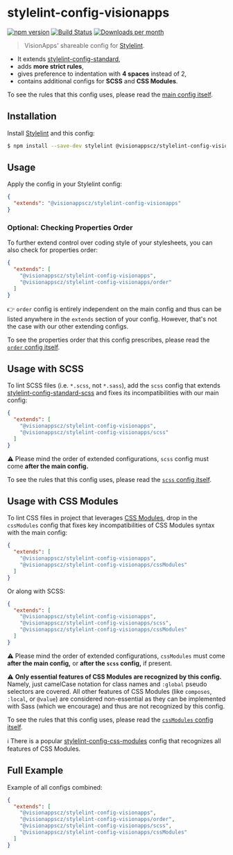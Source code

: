 # stylelint-config-visionapps

[![npm version](http://img.shields.io/npm/v/@visionappscz/stylelint-config-visionapps.svg)](https://www.npmjs.org/package/@visionappscz/stylelint-config-visionapps)
[![Build Status](https://github.com/visionappscz/stylelint-config-visionapps/workflows/Build%20and%20run%20tests/badge.svg)](https://github.com/visionappscz/stylelint-config-visionapps/actions)
[![Downloads per month](https://img.shields.io/npm/dm/@visionappscz/stylelint-config-visionapps.svg?style=flat)](https://npmcharts.com/compare/@visionappscz/stylelint-config-visionapps)

> VisionApps' shareable config for [Stylelint].

- It extends [stylelint-config-standard],
- adds **more strict rules**,
- gives preference to indentation with **4 spaces** instead of 2,
- contains additional configs for **SCSS** and **CSS Modules**.

To see the rules that this config uses, please read the
[main config itself](./index.js).

## Installation

Install [Stylelint] and this config:

```bash
$ npm install --save-dev stylelint @visionappscz/stylelint-config-visionapps
```

## Usage

Apply the config in your Stylelint config:

```json
{
  "extends": "@visionappscz/stylelint-config-visionapps"
}
```

### Optional: Checking Properties Order

To further extend control over coding style of your stylesheets, you can also
check for properties order:

```json
{
  "extends": [
    "@visionappscz/stylelint-config-visionapps",
    "@visionappscz/stylelint-config-visionapps/order"
  ]
}
```

👉 `order` config is entirely independent on the main config and thus can be
listed anywhere in the `extends` section of your config. However, that's not the
case with our other extending configs.

To see the properties order that this config prescribes, please read the
[`order` config itself](./order.js).

## Usage with SCSS

To lint SCSS files (i.e. `*.scss`, not `*.sass`), add the `scss` config that
extends [stylelint-config-standard-scss] and fixes its incompatibilities with
our main config:

```json
{
  "extends": [
    "@visionappscz/stylelint-config-visionapps",
    "@visionappscz/stylelint-config-visionapps/scss"
  ]
}
```

⚠️ Please mind the order of extended configurations, `scss` config must come
**after the main config.**

To see the rules that this config uses, please read the
[`scss` config itself](./scss.js).

## Usage with CSS Modules

To lint CSS files in project that leverages [CSS Modules], drop in the
`cssModules` config that fixes key incompatibilities of CSS Modules syntax with
the main config:

```json
{
  "extends": [
    "@visionappscz/stylelint-config-visionapps",
    "@visionappscz/stylelint-config-visionapps/cssModules"
  ]
}
```

Or along with SCSS:

```json
{
  "extends": [
    "@visionappscz/stylelint-config-visionapps",
    "@visionappscz/stylelint-config-visionapps/scss",
    "@visionappscz/stylelint-config-visionapps/cssModules"
  ]
}
```

⚠️ Please mind the order of extended configurations, `cssModules` must come
**after the main config,** or **after the `scss` config,** if present.

⚠️ **Only essential features of CSS Modules are recognized by this config.**
Namely, just camelCase notation for class names and `:global` pseudo selectors
are covered. All other features of CSS Modules (like `composes`, `:local`, or
`@value`) are considered non-essential as they can be implemented with Sass
(which we encourage) and thus are not recognized by this config.

To see the rules that this config uses, please read the
[`cssModules` config itself](./cssModules.js).

ℹ️ There is a popular [stylelint-config-css-modules] config that recognizes all
features of CSS Modules.

## Full Example

Example of all configs combined:

```json
{
  "extends": [
    "@visionappscz/stylelint-config-visionapps",
    "@visionappscz/stylelint-config-visionapps/order",
    "@visionappscz/stylelint-config-visionapps/scss",
    "@visionappscz/stylelint-config-visionapps/cssModules"
  ]
}
```

[Stylelint]: https://github.com/stylelint/stylelint
[stylelint-config-standard]: https://github.com/stylelint/stylelint-config-standard
[stylelint-config-standard-scss]: https://github.com/stylelint-scss/stylelint-config-standard-scss
[CSS Modules]: https://github.com/css-modules/css-modules
[stylelint-config-css-modules]: https://github.com/pascalduez/stylelint-config-css-modules
